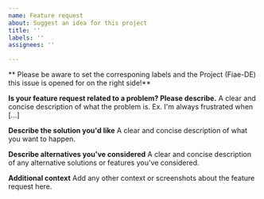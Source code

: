 ```yaml
---
name: Feature request
about: Suggest an idea for this project
title: ''
labels: ''
assignees: ''

---
```

** Please be aware to set the corresponing labels and the Project (Fiae-DE) this issue is opened for on the right side!**

**Is your feature request related to a problem? Please describe.**
A clear and concise description of what the problem is. Ex. I'm always frustrated when [...]

**Describe the solution you'd like**
A clear and concise description of what you want to happen.

**Describe alternatives you've considered**
A clear and concise description of any alternative solutions or features you've considered.

**Additional context**
Add any other context or screenshots about the feature request here.
